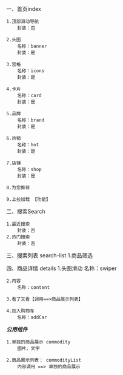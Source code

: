 一、首页index

	1.顶部滑动导航
		封装：否
		
	2.头图
		名称：banner
		封装：是
		
	3.宫格
		名称：icons
		封装：是
		
	4.卡片
		名称：card
		封装：是
		
	5.品牌
		名称：brand
		封装：是
	
	6.热销
		名称：hot
		封装：是
		
	7.店铺
		名称：shop
		封装：是
		
	8.为您推荐
	
	9.上拉加载 【功能】
	
	
二、搜索Search

	1.最近搜索
		封装：否
	2.热门搜索
		封装：否
		
三、搜索列表 search-list
	1.商品筛选
	
	
四、商品详情 details
	1.头图滑动
		名称：swiper
	
	2.内容
		名称：content
		
	3.看了又看【调用==>商品展示列表】
	
	4.加入购物车
		名称：addCar
		
***公用组件***

	1.单独的商品展示 commodity
		图片，文字
		
	2.商品展示列表： commodityList
		内部调用 ==> 单独的商品展示